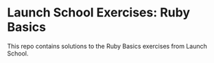 # Launch School Exercises: Ruby Basics #

This repo contains solutions to the Ruby Basics exercises 
from Launch School.